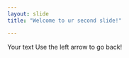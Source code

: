 ```yaml
---
layout: slide
title: "Welcome to ur second slide!"

---
```

Your text
Use the left arrow to go back!
